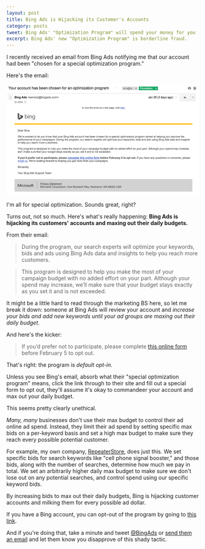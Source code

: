```yaml
---
layout: post
title: Bing Ads is Hijacking its Customer's Accounts
category: posts
tweet: Bing Ads' "Optimization Program" will spend your money for you
excerpt: Bing Ads' new "Optimization Program" is borderline fraud.
---
```


I recently received an email from Bing Ads notifying me that our account had been "chosen for a special optimization program."

Here's the email:

<p><a href="/images/bing-email.jpg"><img class="img-repsonsive" src="/images/bing-email.jpg" /></a></p>

I'm all for special optimization. Sounds great, right? 

Turns out, not so much. Here's what's really happening: **Bing Ads is hijacking its customers' accounts and maxing out their daily budgets.**

From their email:

> During the program, our search experts will optimize your keywords, bids and ads using Bing Ads data and insights to help you reach more customers. 

> This program is designed to help you make the most of your campaign budget with no added effort on your part. Although your spend may increase, we’ll make sure that your budget stays exactly as you set it and is not exceeded.

It might be a little hard to read through the marketing BS here, so let me break it down: someone at Bing Ads will review your account and *increase your bids and add new keywords until your ad groups are maxing out their daily budget*.

And here's the kicker:

> If you’d prefer not to participate, please complete [this online form](https://advertise.bingads.microsoft.com/en-us/optout-optimization) before February 5 to opt out.

That's right: the program is *default opt-in*. 

Unless you see Bing's email, absorb what their "special optimization program" means, click the link through to their site and fill out a special form to opt out, they'll assume it's okay to commandeer your account and max out your daily budget.

This seems pretty clearly unethical. 

*Many, many* businesses don't use their max budget to control their ad online ad spend. Instead, they limit their ad spend by setting specific max bids on a per-keyword basis and set a high max budget to make sure they reach every possible potential customer. 

For example, my own company, [RepeaterStore](https://repeaterstore.com), does just this. We set specific bids for search keywords like "cell phone signal booster," and those bids, along with the number of searches, determine how much we pay in total. We set an arbitrarily higher daily max budget to make sure we don't lose out on any potential searches, and control spend using our specific keyword bids.

By increasing bids to max out their daily budgets, Bing is hijacking customer accounts and milking them for every possible ad dollar.

If you have a Bing account, you can opt-out of the program by going to [this link](https://advertise.bingads.microsoft.com/en-us/optout-optimization).

And if you're doing that, take a minute and tweet [@BingAds](https://twitter.com/bingads) or [send them an email](mailto:service@bingads.com) and let them know you disapprove of this shady tactic. 
